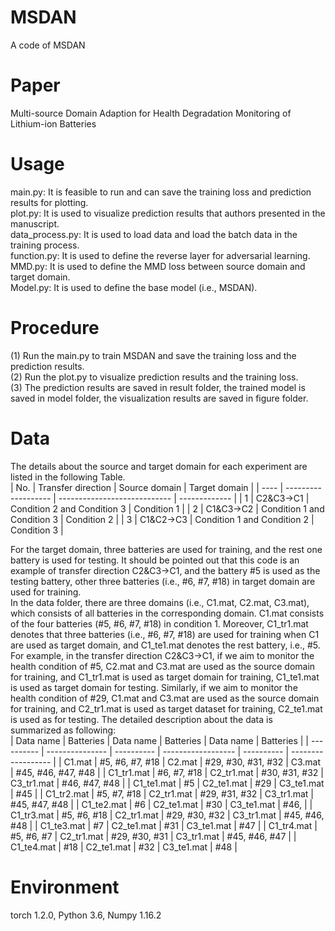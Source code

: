 # MSDAN
A  code of MSDAN

# Paper
Multi-source Domain Adaption for Health Degradation Monitoring of Lithium-ion Batteries

# Usage
main.py: It is feasible to run and can save the training loss and prediction results for plotting. <br />
plot.py: It is used to visualize prediction results that authors presented in the manuscript.<br />
data_process.py: It is used to load data and load the batch data in the training process.<br />
function.py: It is used to define the reverse layer for adversarial learning.<br />
MMD.py: It is used to define the MMD loss between source domain and target domain.<br />
Model.py: It is used to define the base model (i.e., MSDAN).<br />

# Procedure
(1) Run the main.py to train MSDAN and save the training loss and the prediction results. <br />
(2) Run the plot.py to visualize prediction results and the training loss.<br />
(3) The prediction results are saved in result folder, the trained model is saved in model folder, the visualization results are saved in figure folder.<br />

# Data
The details about the source and target domain for each experiment are listed in the following Table.<br />
| No.  | Transfer  direction | Source domain                | Target domain |
| ---- | ------------------- | ---------------------------- | ------------- |
| 1    | C2&C3→C1            | Condition 2 and  Condition 3 | Condition 1   |
| 2    | C1&C3→C2            | Condition 1 and  Condition 3 | Condition 2   |
| 3    | C1&C2→C3            | Condition 1 and  Condition 2 | Condition 3   |

  For the target domain, three batteries are used for training, and the rest one battery is used for testing. It should be pointed out that this code is an example of transfer direction C2&C3→C1, and the battery #5 is used as the testing battery, other three batteries (i.e., #6, #7, #18) in target domain are used for training.<br />
  In the data folder, there are three domains (i.e., C1.mat, C2.mat, C3.mat), which consists of all batteries in the corresponding domain. C1.mat consists of the four batteries (#5, #6, #7, #18) in condition 1. Moreover, C1_tr1.mat denotes that three batteries (i.e., #6, #7, #18) are used for training when C1 are used as target domain, and C1_te1.mat denotes the rest battery, i.e., #5.  For example, in the transfer direction C2&C3→C1, if we aim to monitor the health condition of #5, C2.mat and C3.mat are used as the source domain for training, and C1_tr1.mat is used as target domain for training, C1_te1.mat is used as target domain for testing. Similarly, if we aim to monitor the health condition of #29, C1.mat and C3.mat are used as the source domain for training, and C2_tr1.mat is used as target dataset for training, C2_te1.mat is used as for testing. The detailed description about the data is summarized as following:<br />
| Data name  | Batteries       | Data name  | Batteries          | Data name  | Batteries          |
| ---------- | --------------- | ---------- | ------------------ | ---------- | ------------------ |
| C1.mat     | #5, #6, #7, #18 | C2.mat     | #29, #30, #31, #32 | C3.mat     | #45, #46, #47, #48 |
| C1_tr1.mat | #6, #7, #18     | C2_tr1.mat | #30, #31, #32      | C3_tr1.mat | #46, #47, #48      |
| C1_te1.mat | #5              | C2_te1.mat | #29                | C3_te1.mat | #45                |
| C1_tr2.mat | #5, #7, #18     | C2_tr1.mat | #29, #31, #32      | C3_tr1.mat | #45, #47, #48      |
| C1_te2.mat | #6              | C2_te1.mat | #30                | C3_te1.mat | #46,               |
| C1_tr3.mat | #5, #6, #18     | C2_tr1.mat | #29, #30, #32      | C3_tr1.mat | #45, #46, #48      |
| C1_te3.mat | #7              | C2_te1.mat | #31                | C3_te1.mat | #47                |
| C1_tr4.mat | #5, #6, #7      | C2_tr1.mat | #29, #30, #31      | C3_tr1.mat | #45, #46, #47      |
| C1_te4.mat | #18             | C2_te1.mat | #32                | C3_te1.mat | #48                |

# Environment
torch 1.2.0, Python 3.6, Numpy 1.16.2<br />
